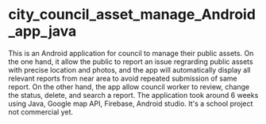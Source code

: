 # city_council_asset_manage_Android_app_java
This is an Android application for council to manage their public assets. On the one hand, it allow the public to report an issue regrarding public assets with precise location and photos, and the app will automatically display all relevant reports from near area to avoid repeated submission of same report. On the other hand, the app allow council worker to review, change the status, delete, and search a report. The application took around 6 weeks using Java, Google map API, Firebase, Android studio. It's a school project not commercial yet.
